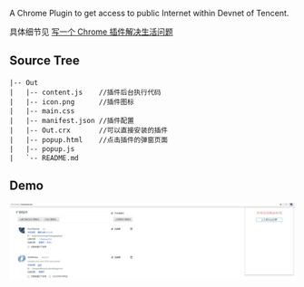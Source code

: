 A Chrome Plugin to get access to public Internet within Devnet of Tencent.

具体细节见 [写一个 Chrome 插件解决生活问题](http://fuzhii.com/2016/10/08/write-chrome-plugin/)

## Source Tree

```
|-- Out
|   |-- content.js    //插件后台执行代码
|   |-- icon.png      //插件图标
|   |-- main.css
|   |-- manifest.json //插件配置
|   |-- Out.crx       //可以直接安装的插件
|   |-- popup.html    //点击插件的弹窗页面
|   |-- popup.js
|   `-- README.md
```
## Demo

![image](./demo.png)


